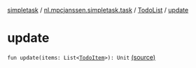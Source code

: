 [simpletask](../../index.md) / [nl.mpcjanssen.simpletask.task](../index.md) / [TodoList](index.md) / [update](.)

# update

`fun update(items: List<`[`TodoItem`](../../nl.mpcjanssen.simpletask.dao.gentodo/-todo-item/index.md)`>): Unit` [(source)](https://github.com/mpcjanssen/simpletask-android/blob/master/src/main/java/nl/mpcjanssen/simpletask/task/TodoList.kt#L306)